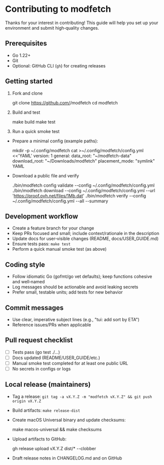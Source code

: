 # Contributing to modfetch

Thanks for your interest in contributing! This guide will help you set up your environment and submit high‑quality changes.

## Prerequisites
- Go 1.22+
- Git
- Optional: GitHub CLI (`gh`) for creating releases

## Getting started
1) Fork and clone

   git clone https://github.com/<you>/modfetch
   cd modfetch

2) Build and test

   make build
   make test

3) Run a quick smoke test
- Prepare a minimal config (example paths):

   mkdir -p ~/.config/modfetch
   cat >~/.config/modfetch/config.yml <<'YAML'
   version: 1
   general:
     data_root: "~/modfetch-data"
     download_root: "~/Downloads/modfetch"
     placement_mode: "symlink"
   YAML

- Download a public file and verify

   ./bin/modfetch config validate --config ~/.config/modfetch/config.yml
   ./bin/modfetch download --config ~/.config/modfetch/config.yml --url 'https://proof.ovh.net/files/1Mb.dat'
   ./bin/modfetch verify --config ~/.config/modfetch/config.yml --all --summary

## Development workflow
- Create a feature branch for your change
- Keep PRs focused and small; include context/rationale in the description
- Update docs for user‑visible changes (README, docs/USER_GUIDE.md)
- Ensure tests pass: `make test`
- Perform a quick manual smoke test (as above)

## Coding style
- Follow idiomatic Go (gofmt/go vet defaults); keep functions cohesive and well‑named
- Log messages should be actionable and avoid leaking secrets
- Prefer small, testable units; add tests for new behavior

## Commit messages
- Use clear, imperative subject lines (e.g., "tui: add sort by ETA")
- Reference issues/PRs when applicable

## Pull request checklist
- [ ] Tests pass (go test ./...)
- [ ] Docs updated (README/USER_GUIDE/etc.)
- [ ] Manual smoke test completed for at least one public URL
- [ ] No secrets in configs or logs

## Local release (maintainers)
- Tag a release: `git tag -a vX.Y.Z -m "modfetch vX.Y.Z" && git push origin vX.Y.Z`
- Build artifacts: `make release-dist`
- Create macOS Universal binary and update checksums:

  make macos-universal && make checksums

- Upload artifacts to GitHub:

  gh release upload vX.Y.Z dist/* --clobber

- Draft release notes in CHANGELOG.md and on GitHub

